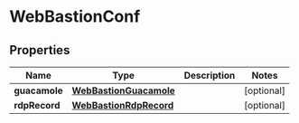 

# WebBastionConf


## Properties

| Name | Type | Description | Notes |
|------------ | ------------- | ------------- | -------------|
|**guacamole** | [**WebBastionGuacamole**](WebBastionGuacamole.md) |  |  [optional] |
|**rdpRecord** | [**WebBastionRdpRecord**](WebBastionRdpRecord.md) |  |  [optional] |




